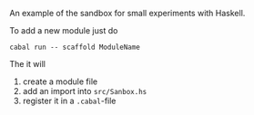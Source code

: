 An example of the sandbox for small experiments with Haskell.

To add a new module just do

```
cabal run -- scaffold ModuleName
```

The it will

1. create a module file
2. add an import into `src/Sanbox.hs`
3. register it in a `.cabal`-file
